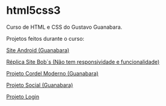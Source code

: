 # html5css3

Curso de HTML e CSS do Gustavo Guanabara.

Projetos feitos durante o curso:

<a href="https://matheuspedrososeg.github.io/HTML5CSS3/projeto-android/android.html">Site Android (Guanabara)</a>

<a href="https://matheuspedrososeg.github.io/HTML5CSS3/projeto-site-bobs/index.html">Réplica Site Bob´s (Não tem responsividade e funcionalidade)</a>

<a href="https://matheuspedrososeg.github.io/HTML5CSS3/desafio-cordel">Projeto Cordel Moderno (Guanabara)</a>

<a href="https://matheuspedrososeg.github.io/HTML5CSS3/projeto-social">Projeto Social (Guanabara)</a>

<a href="https://matheuspedrososeg.github.io/HTML5CSS3/projeto-login">Projeto Login</a>
